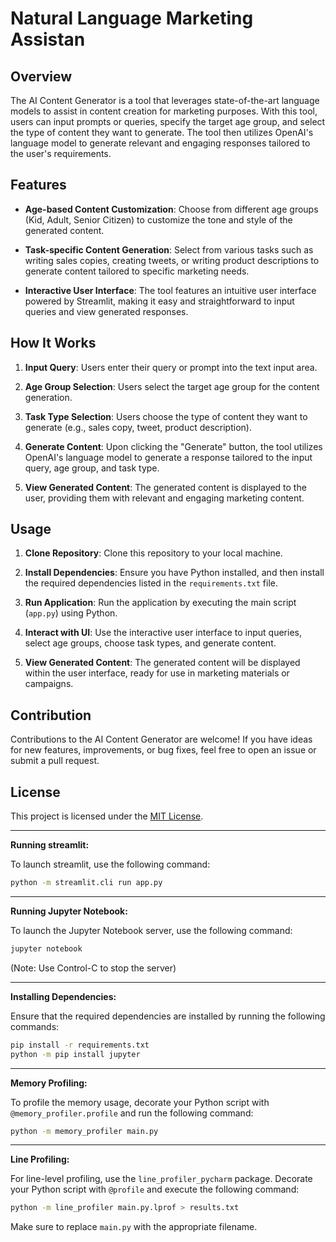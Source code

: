 # Natural Language Marketing Assistan

## Overview

The AI Content Generator is a tool that leverages state-of-the-art language models to assist in content creation for
marketing purposes. With this tool, users can input prompts or queries, specify the target age group, and select the
type of content they want to generate. The tool then utilizes OpenAI's language model to generate relevant and engaging
responses tailored to the user's requirements.

## Features

- **Age-based Content Customization**: Choose from different age groups (Kid, Adult, Senior Citizen) to customize the
  tone and style of the generated content.

- **Task-specific Content Generation**: Select from various tasks such as writing sales copies, creating tweets, or
  writing product descriptions to generate content tailored to specific marketing needs.

- **Interactive User Interface**: The tool features an intuitive user interface powered by Streamlit, making it easy and
  straightforward to input queries and view generated responses.

## How It Works

1. **Input Query**: Users enter their query or prompt into the text input area.

2. **Age Group Selection**: Users select the target age group for the content generation.

3. **Task Type Selection**: Users choose the type of content they want to generate (e.g., sales copy, tweet, product
   description).

4. **Generate Content**: Upon clicking the "Generate" button, the tool utilizes OpenAI's language model to generate a
   response tailored to the input query, age group, and task type.

5. **View Generated Content**: The generated content is displayed to the user, providing them with relevant and engaging
   marketing content.

## Usage

1. **Clone Repository**: Clone this repository to your local machine.

2. **Install Dependencies**: Ensure you have Python installed, and then install the required dependencies listed in
   the `requirements.txt` file.

3. **Run Application**: Run the application by executing the main script (`app.py`) using Python.

4. **Interact with UI**: Use the interactive user interface to input queries, select age groups, choose task types, and
   generate content.

5. **View Generated Content**: The generated content will be displayed within the user interface, ready for use in
   marketing materials or campaigns.

## Contribution

Contributions to the AI Content Generator are welcome! If you have ideas for new features, improvements, or bug fixes,
feel free to open an issue or submit a pull request.

## License

This project is licensed under the [MIT License](LICENSE).


------------

**Running streamlit:**

To launch streamlit, use the following command:

```bash
python -m streamlit.cli run app.py
```

----------------


**Running Jupyter Notebook:**

To launch the Jupyter Notebook server, use the following command:

```bash
jupyter notebook
```

(Note: Use Control-C to stop the server)

---

**Installing Dependencies:**

Ensure that the required dependencies are installed by running the following commands:

```bash
pip install -r requirements.txt
python -m pip install jupyter
```

---

**Memory Profiling:**

To profile the memory usage, decorate your Python script with `@memory_profiler.profile` and run the following command:

```bash
python -m memory_profiler main.py
```

---

**Line Profiling:**

For line-level profiling, use the `line_profiler_pycharm` package. Decorate your Python script with `@profile` and
execute the following command:

```bash
python -m line_profiler main.py.lprof > results.txt
```

Make sure to replace `main.py` with the appropriate filename.